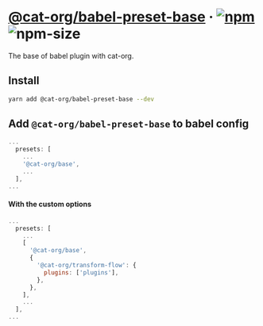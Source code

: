 # [@cat-org/babel-preset-base][website] · <!-- badges.start -->[![npm][npm-image]][npm-link] ![npm-size][npm-size-image]

[npm-image]: https://img.shields.io/npm/v/@cat-org/babel-preset-base.svg
[npm-link]: https://www.npmjs.com/package/@cat-org/babel-preset-base
[npm-size-image]: https://img.shields.io/bundlephobia/minzip/@cat-org/babel-preset-base.svg

<!-- badges.end -->

[website]: https://cat-org.github.io/core/babel-preset-base

The base of babel plugin with cat-org.

## Install

```sh
yarn add @cat-org/babel-preset-base --dev
```

## Add `@cat-org/babel-preset-base` to babel config

```js
...
  presets: [
    ...
    '@cat-org/base',
    ...
  ],
...
```

#### With the custom options

```js
...
  presets: [
    ...
    [
      '@cat-org/base',
      {
        '@cat-org/transform-flow': {
          plugins: ['plugins'],
        },
      },
    ],
    ...
  ],
...
```
